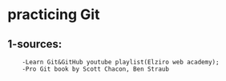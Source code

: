 # practicing Git
## 1-sources: 
        -Learn Git&GitHub youtube playlist(Elziro web academy);
        -Pro Git book by Scott Chacon, Ben Straub

